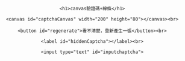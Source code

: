 <!DOCTYPE html>

<html>

<head>

  <title>網頁驗證碼</title>

  <style>

    #captchaCanvas {

      border: 1px solid black;

    }

  </style>

</head>


<body>


  <div align="center">

    <h1>canvas驗證碼+線條</h1>

    <canvas id="captchaCanvas" width="200" height="80"></canvas><br>

    <button id="regenerate">看不清楚，重新產生一張</button><br>

    <label id="hiddenCaptcha"></label><br>

    <input type="text" id="inputchaptcha">

  </div>



 <script>

        // 生成隨機字元

        function getRandomCharacter() {

            const characters = '23456789ABCDEFGHJKLMNPQRSTUVWXYZabcdefghijkmnpqrstuvwxyz';

            return characters[Math.floor(Math.random() * characters.length)];

        }


        // 生成隨機顏色

        function getRandomColor(usedColors) {

            const letters = '0123456789ABCDEF';

            let color;

            do {

                color = '#';

                for (let i = 0; i < 6; i++) {

                    color += letters[Math.floor(Math.random() * 16)];

                }

            } while (usedColors.includes(color)); // 檢查是否已經使用過

            usedColors.push(color);

            return color;

        }


        // 生成隨機線條

        function drawRandomLines(context, numLines, usedColors) {

            for (let i = 0; i < numLines; i++) {

                context.beginPath();

                context.moveTo(getRandomNumber(0, 200), getRandomNumber(0, 80));

                context.lineTo(getRandomNumber(0, 200), getRandomNumber(0, 80));

                context.strokeStyle = getRandomColor(usedColors); // 使用隨機顏色

                context.stroke();

            }

        }


        // 生成隨機數字

        function getRandomNumber(min, max) {

            return Math.floor(Math.random() * (max - min + 1)) + min;

        }


        // 生成驗證碼

        function generateCaptcha() {

            const canvas = document.getElementById('captchaCanvas');

            const context = canvas.getContext('2d');

            const usedColors = []; // 用於存儲已使用的顏色

           

            // 清空畫布

            context.clearRect(0, 0, canvas.width, canvas.height);


            // 生成隨機線條

            drawRandomLines(context, 50, usedColors);


            // 生成隨機字元

            const captchaText = Array.from({ length: 5 }, getRandomCharacter).join('');

            document.getElementById("hiddenCaptcha").textContent = captchaText;


            // 設定字體和大小

            context.font = '30px Arial';

            context.fillStyle = getRandomColor(usedColors); // 使用隨機顏色

            context.textAlign = 'center';

            context.textBaseline = 'middle';


            // 在畫布上繪製文字

            context.fillText(captchaText, canvas.width / 2, canvas.height / 2);

        }


        // 初始化驗證碼

        generateCaptcha();


        // 添加點擊事件，點擊時重新生成驗證碼

        document.getElementById('regenerate').addEventListener('click', function () {

            generateCaptcha();

        });

    </script>


</body>


</html>
